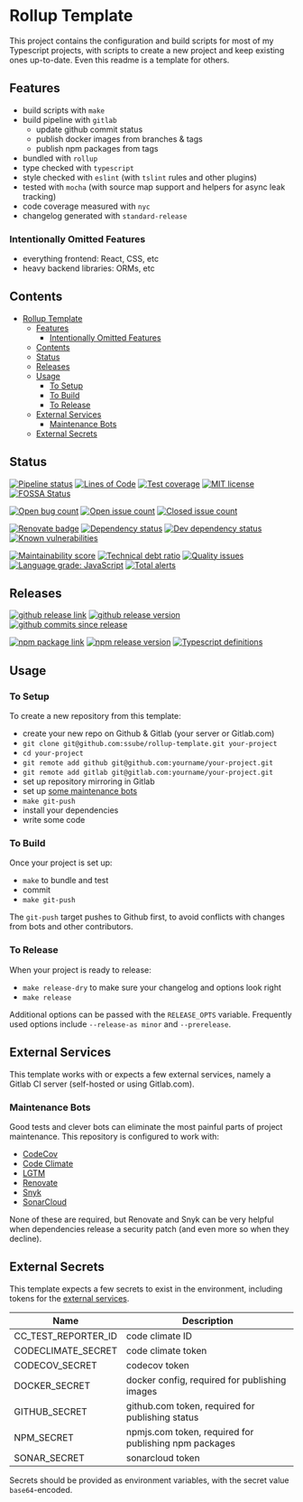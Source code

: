 # Rollup Template

This project contains the configuration and build scripts for most of
my Typescript projects, with scripts to create a new project and keep
existing ones up-to-date. Even this readme is a template for others.

## Features

- build scripts with `make`
- build pipeline with `gitlab`
  - update github commit status
  - publish docker images from branches & tags
  - publish npm packages from tags
- bundled with `rollup`
- type checked with `typescript`
- style checked with `eslint` (with `tslint` rules and other plugins)
- tested with `mocha` (with source map support and helpers for async leak tracking)
- code coverage measured with `nyc`
- changelog generated with `standard-release`

### Intentionally Omitted Features

- everything frontend: React, CSS, etc
- heavy backend libraries: ORMs, etc

## Contents

- [Rollup Template](#rollup-template)
  - [Features](#features)
    - [Intentionally Omitted Features](#intentionally-omitted-features)
  - [Contents](#contents)
  - [Status](#status)
  - [Releases](#releases)
  - [Usage](#usage)
    - [To Setup](#to-setup)
    - [To Build](#to-build)
    - [To Release](#to-release)
  - [External Services](#external-services)
    - [Maintenance Bots](#maintenance-bots)
  - [External Secrets](#external-secrets)

## Status

[![Pipeline status](https://img.shields.io/gitlab/pipeline/ssube/rollup-template.svg?gitlab_url=https%3A%2F%2Fgit.apextoaster.com&logo=gitlab)](https://git.apextoaster.com/ssube/rollup-template/commits/master)
[![Lines of Code](https://sonarcloud.io/api/project_badges/measure?project=ssube_rollup-template&metric=ncloc)](https://sonarcloud.io/dashboard?id=ssube_rollup-template)
[![Test coverage](https://codecov.io/gh/ssube/rollup-template/branch/master/graph/badge.svg)](https://codecov.io/gh/ssube/rollup-template)
[![MIT license](https://img.shields.io/github/license/ssube/rollup-template.svg)](https://github.com/ssube/rollup-template/blob/master/LICENSE.md)
[![FOSSA Status](https://app.fossa.com/api/projects/git%2Bgithub.com%2Fssube%2Frollup-template.svg?type=shield)](https://app.fossa.com/projects/git%2Bgithub.com%2Fssube%2Frollup-template?ref=badge_shield)

[![Open bug count](https://img.shields.io/github/issues-raw/ssube/rollup-template/type-bug.svg)](https://github.com/ssube/rollup-template/issues?q=is%3Aopen+is%3Aissue+label%3Atype%2Fbug)
[![Open issue count](https://img.shields.io/github/issues-raw/ssube/rollup-template.svg)](https://github.com/ssube/rollup-template/issues?q=is%3Aopen+is%3Aissue)
[![Closed issue count](https://img.shields.io/github/issues-closed-raw/ssube/rollup-template.svg)](https://github.com/ssube/rollup-template/issues?q=is%3Aissue+is%3Aclosed)

[![Renovate badge](https://badges.renovateapi.com/github/ssube/rollup-template)](https://renovatebot.com)
[![Dependency status](https://img.shields.io/david/ssube/rollup-template.svg)](https://david-dm.org/ssube/rollup-template)
[![Dev dependency status](https://img.shields.io/david/dev/ssube/rollup-template.svg)](https://david-dm.org/ssube/rollup-template?type=dev)
[![Known vulnerabilities](https://snyk.io/test/github/ssube/rollup-template/badge.svg)](https://snyk.io/test/github/ssube/rollup-template)

[![Maintainability score](https://api.codeclimate.com/v1/badges/0ca333e0379bda050d84/maintainability)](https://codeclimate.com/github/ssube/rollup-template/maintainability)
[![Technical debt ratio](https://img.shields.io/codeclimate/tech-debt/ssube/rollup-template.svg)](https://codeclimate.com/github/ssube/rollup-template/trends/technical_debt)
[![Quality issues](https://img.shields.io/codeclimate/issues/ssube/rollup-template.svg)](https://codeclimate.com/github/ssube/rollup-template/issues)
[![Language grade: JavaScript](https://img.shields.io/lgtm/grade/javascript/g/ssube/rollup-template.svg?logo=lgtm)](https://lgtm.com/projects/g/ssube/rollup-template/context:javascript)
[![Total alerts](https://img.shields.io/lgtm/alerts/g/ssube/rollup-template.svg)](https://lgtm.com/projects/g/ssube/rollup-template/alerts/)

## Releases

[![github release link](https://img.shields.io/badge/github-release-blue?logo=github)](https://github.com/ssube/rollup-template/releases)
[![github release version](https://img.shields.io/github/tag/ssube/rollup-template.svg)](https://github.com/ssube/rollup-template/releases)
[![github commits since release](https://img.shields.io/github/commits-since/ssube/rollup-template/v0.2.2.svg)](https://github.com/ssube/rollup-template/compare/v0.2.2...master)

[![npm package link](https://img.shields.io/badge/npm-package-blue?logo=npm)](https://www.npmjs.com/package/@apextoaster/rollup-template)
[![npm release version](https://img.shields.io/npm/v/@apextoaster/rollup-template.svg)](https://www.npmjs.com/package/@apextoaster/rollup-template)
[![Typescript definitions](https://img.shields.io/npm/types/@apextoaster/rollup-template.svg)](https://www.npmjs.com/package/@apextoaster/rollup-template)

## Usage

### To Setup

To create a new repository from this template:

- create your new repo on Github & Gitlab (your server or Gitlab.com)
- `git clone git@github.com:ssube/rollup-template.git your-project`
- `cd your-project`
- `git remote add github git@github.com:yourname/your-project.git`
- `git remote add gitlab git@gitlab.com:yourname/your-project.git`
- set up repository mirroring in Gitlab
- set up [some maintenance bots](#maintenance-bots)
- `make git-push`
- install your dependencies
- write some code

### To Build

Once your project is set up:

- `make` to bundle and test
- commit
- `make git-push`

The `git-push` target pushes to Github first, to avoid conflicts with changes
from bots and other contributors.

### To Release

When your project is ready to release:

- `make release-dry` to make sure your changelog and options look right
- `make release`

Additional options can be passed with the `RELEASE_OPTS` variable. Frequently
used options include `--release-as minor` and `--prerelease`.

## External Services

This template works with or expects a few external services, namely a Gitlab
CI server (self-hosted or using Gitlab.com).

### Maintenance Bots

Good tests and clever bots can eliminate the most painful parts of project
maintenance. This repository is configured to work with:

- [CodeCov](https://codecov.io/)
- [Code Climate](https://codeclimate.com/)
- [LGTM](https://lgtm.com/)
- [Renovate](https://renovatebot.com/)
- [Snyk](https://snyk.io/)
- [SonarCloud](https://sonarcloud.io/)

None of these are required, but Renovate and Snyk can be very helpful when
dependencies release a security patch (and even more so when they decline).

## External Secrets

This template expects a few secrets to exist in the environment, including
tokens for the [external services](#external-services).

| Name                | Description                                           |
| ------------------- | ----------------------------------------------------- |
| CC_TEST_REPORTER_ID | code climate ID                                       |
| CODECLIMATE_SECRET  | code climate token                                    |
| CODECOV_SECRET      | codecov token                                         |
| DOCKER_SECRET       | docker config, required for publishing images         |
| GITHUB_SECRET       | github.com token, required for publishing status      |
| NPM_SECRET          | npmjs.com token, required for publishing npm packages |
| SONAR_SECRET        | sonarcloud token                                      |

Secrets should be provided as environment variables, with the secret value
`base64`-encoded.
